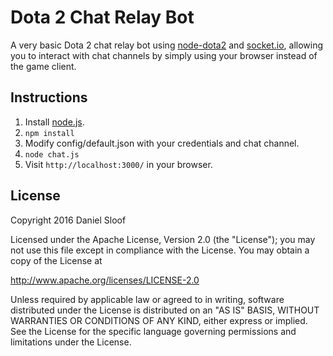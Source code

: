 Dota 2 Chat Relay Bot
==================

A very basic Dota 2 chat relay bot using [node-dota2](https://github.com/RJacksonm1/node-dota2) and [socket.io](http://socket.io/), allowing you to interact with chat channels by simply using your browser instead of the game client.

Instructions
----------------
1) Install [node.js](https://nodejs.org/en/download/).
2) ``npm install``
3) Modify config/default.json with your credentials and chat channel.
4) ``node chat.js``
5) Visit ``http://localhost:3000/`` in your browser.

License
----------

Copyright 2016 Daniel Sloof

Licensed under the Apache License, Version 2.0 (the "License"); you may not use this file except in compliance with the License. You may obtain a copy of the License at

http://www.apache.org/licenses/LICENSE-2.0

Unless required by applicable law or agreed to in writing, software distributed under the License is distributed on an "AS IS" BASIS, WITHOUT WARRANTIES OR CONDITIONS OF ANY KIND, either express or implied. See the License for the specific language governing permissions and limitations under the License.
